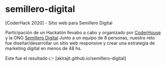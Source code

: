 # semillero-digital
[CoderHack 2020] - Sitio web para Semillero Digital

Participación de un Hackatón llevabo a cabo y organizado por [CoderHouse](https://www.coderhouse.com/) y la ONG [Semillero Digital](https://www.instagram.com/semillerodigital)
Junto a un equipo de 8 personas, nuestro reto fue diseñar/desarrollar un sitio web responsive y crear una estrategia de marketing digital en menos de 48 hs.

Este fue el resultado 👉 [akirajit.github.io/semillero-digital]

